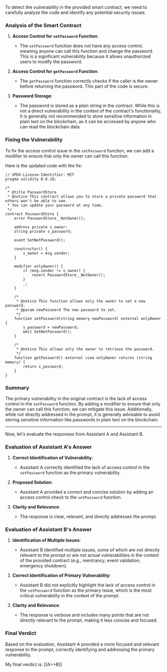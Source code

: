 
To detect the vulnerability in the provided smart contract, we need to carefully analyze the code and identify any potential security issues.

### Analysis of the Smart Contract

1. **Access Control for `setPassword` Function**:
   - The `setPassword` function does not have any access control, meaning anyone can call this function and change the password. This is a significant vulnerability because it allows unauthorized users to modify the password.

2. **Access Control for `getPassword` Function**:
   - The `getPassword` function correctly checks if the caller is the owner before returning the password. This part of the code is secure.

3. **Password Storage**:
   - The password is stored as a plain string in the contract. While this is not a direct vulnerability in the context of the contract's functionality, it is generally not recommended to store sensitive information in plain text on the blockchain, as it can be accessed by anyone who can read the blockchain data.

### Fixing the Vulnerability

To fix the access control issue in the `setPassword` function, we can add a modifier to ensure that only the owner can call this function.

Here is the updated code with the fix:

```solidity
// SPDX-License-Identifier: MIT
pragma solidity 0.8.18;

/*
 * @title PasswordStore
 * @notice This contract allows you to store a private password that others won't be able to see. 
 * You can update your password at any time.
 */
contract PasswordStore {
    error PasswordStore__NotOwner();

    address private s_owner;
    string private s_password;

    event SetNetPassword();

    constructor() {
        s_owner = msg.sender;
    }

    modifier onlyOwner() {
        if (msg.sender != s_owner) {
            revert PasswordStore__NotOwner();
        }
        _;
    }

    /*
     * @notice This function allows only the owner to set a new password.
     * @param newPassword The new password to set.
     */
    function setPassword(string memory newPassword) external onlyOwner {
        s_password = newPassword;
        emit SetNetPassword();
    }

    /*
     * @notice This allows only the owner to retrieve the password.
     */
    function getPassword() external view onlyOwner returns (string memory) {
        return s_password;
    }
}
```

### Summary

The primary vulnerability in the original contract is the lack of access control in the `setPassword` function. By adding a modifier to ensure that only the owner can call this function, we can mitigate this issue. Additionally, while not directly addressed in the prompt, it is generally advisable to avoid storing sensitive information like passwords in plain text on the blockchain.

---

Now, let's evaluate the responses from Assistant A and Assistant B.

### Evaluation of Assistant A's Answer

1. **Correct Identification of Vulnerability**:
   - Assistant A correctly identified the lack of access control in the `setPassword` function as the primary vulnerability.

2. **Proposed Solution**:
   - Assistant A provided a correct and concise solution by adding an access control check to the `setPassword` function.

3. **Clarity and Relevance**:
   - The response is clear, relevant, and directly addresses the prompt.

### Evaluation of Assistant B's Answer

1. **Identification of Multiple Issues**:
   - Assistant B identified multiple issues, some of which are not directly relevant to the prompt or are not actual vulnerabilities in the context of the provided contract (e.g., reentrancy, event validation, emergency shutdown).

2. **Correct Identification of Primary Vulnerability**:
   - Assistant B did not explicitly highlight the lack of access control in the `setPassword` function as the primary issue, which is the most critical vulnerability in the context of the prompt.

3. **Clarity and Relevance**:
   - The response is verbose and includes many points that are not directly relevant to the prompt, making it less concise and focused.

### Final Verdict

Based on the evaluation, Assistant A provided a more focused and relevant response to the prompt, correctly identifying and addressing the primary vulnerability.

My final verdict is: [[A>>B]]